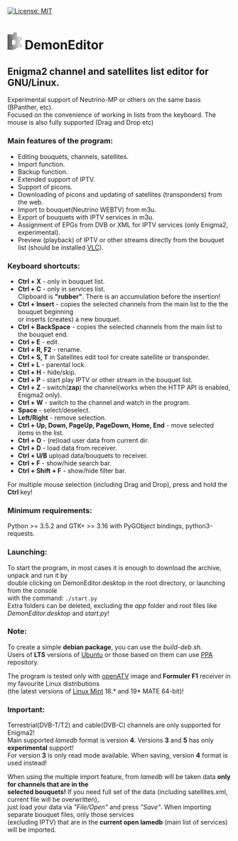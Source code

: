 [![License: MIT](https://img.shields.io/badge/License-MIT-yellow.svg)](LICENSE)
# <img src="app/ui/icons/hicolor/96x96/apps/demon-editor.png" width="32" /> DemonEditor
## Enigma2 channel and satellites list editor for GNU/Linux.                                                                          
Experimental support of Neutrino-MP or others on the same basis (BPanther, etc).                                                   
Focused on the convenience of working in lists from the keyboard. The mouse is also fully supported (Drag and Drop etc)

### Main features of the program:
* Editing bouquets, channels, satellites.
* Import function.
* Backup function.
* Extended support of IPTV.
* Support of picons.
* Downloading of picons and updating of satellites (transponders) from the web.
* Import to bouquet(Neutrino WEBTV) from m3u.
* Export of bouquets with IPTV services in m3u.
* Assignment of EPGs from DVB or XML for IPTV services (only Enigma2, experimental).
* Preview (playback) of IPTV or other streams directly from the bouquet list (should be installed [VLC](https://www.videolan.org/vlc/)).
                                                                                                 
### Keyboard shortcuts:
* **Ctrl + X** - only in bouquet list.
* **Ctrl + C** - only in services list.                                                                 
Clipboard is **"rubber"**. There is an accumulation before the insertion!                                                                                                                     
* **Ctrl + Insert** - copies the selected channels from the main list to the the bouquet beginning                                                           
 or inserts (creates) a new bouquet.                                                                                    
* **Ctrl + BackSpace** - copies the selected channels from the main list to the bouquet end.
* **Ctrl + E** - edit.                                                                                                                                                                                                                                                                                                                    
* **Ctrl + R, F2** - rename.                                                                                                                                                                                                                                                                                                                     
* **Ctrl + S, T** in Satellites edit tool for create satellite or transponder.                                                                 
* **Ctrl + L** - parental lock.                                                                                                          
* **Ctrl + H** - hide/skip.                                                                                                                                                                                                 
* **Ctrl + P** - start play IPTV or other stream in the bouquet list.                                                                                        
* **Ctrl + Z** - switch(**zap**) the channel(works when the HTTP API is enabled, Enigma2 only).                         
* **Ctrl + W** - switch to the channel and watch in the program.                                                                                                                                                                                                                                                                                                                                                                                                      
* **Space** - select/deselect.                                                                                                                                                                                                                                                                                                           
* **Left/Right** - remove selection.                                                                                       
* **Ctrl + Up, Down, PageUp, PageDown, Home, End** - move selected items in the list.                                   
* **Ctrl + O** - (re)load user data from current dir.                                                                   
* **Ctrl + D** - load data from receiver.                                                                                                                                                         
* **Ctrl + U/B** upload data/bouquets to receiver.
* **Ctrl + F** - show/hide search bar.
* **Ctrl + Shift + F** - show/hide filter bar.                                                                          

For multiple mouse selection (including Drag and Drop), press and hold the **Ctrl** key!
                                                                                                                                                                                                                                                                       
### Minimum requirements:
Python >= 3.5.2 and GTK+ >= 3.16 with PyGObject bindings, python3-requests. 
                                            
### Launching:                                                                                                           
To start the program, in most cases it is enough to download the archive, unpack and run it by                                                   
double clicking on DemonEditor.desktop in the root directory, or launching from the console                                                           
with the command: ```./start.py```                                                                              
Extra folders can be deleted, excluding the *app* folder and root files like *DemonEditor.desktop* and *start.py*!      
                                                                                                                                                                       
### Note:
To create a simple **debian package**, you can use the *build-deb.sh.*                                                   
Users of **LTS** versions of [Ubuntu](https://ubuntu.com/) or those based on them can use [PPA](https://launchpad.net/~dmitriy-yefremov/+archive/ubuntu/demon-editor) repository.

The program is tested only with [openATV](https://www.opena.tv/) image and **Formuler F1** receiver in my favourite Linux distributions                                                            
(the latest versions of [Linux Mint](https://linuxmint.com/) 18.* and 19* MATE 64-bit)!                                                                                                                                                                                                                                                                             

### Important: 
Terrestrial(DVB-T/T2) and cable(DVB-C) channels are only supported for Enigma2!                                                                                                
Main supported *lamedb* format is version **4**. Versions **3** and **5** has only **experimental** support!                                                                                                                                                        
For version **3** is only read mode available. When saving, version **4** format is used instead!   

When using the multiple import feature, from *lamedb* will be taken data **only for channels that are in the            
selected bouquets!** If you need full set of the data (including satellites.xml, current file will be overwritten),     
just load your data via *"File/Open"* and press *"Save"*. When importing separate bouquet files, only those services    
(excluding IPTV) that are in the **current open lamedb** (main list of services) will be imported.                      

